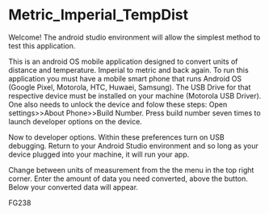 # Metric_Imperial_TempDist
Welcome!
The android studio environment will allow the simplest method to test this application. 

This is an android OS mobile application designed to convert units of distance and temperature. Imperial to metric and back again.
To run this application you must have a mobile smart phone that runs Android OS (Google Pixel, Motorola, HTC, Huwaei, Samsung). 
The USB Drive for that respective device must be installed on your machine (Motorola USB Driver). One also needs to unlock the device
and folow these steps: Open settings>>About Phone>>Build Number. Press build number seven times to launch developer options on the device. 

Now to developer options. Within these preferences turn on USB debugging. Return to your Android Studio environment and so long as your device 
plugged into your machine, it will run your app.

Change between units of measurement from the the menu in the top right corner. 
Enter the amount of data you need converted, above the button. Below your converted data will appear. 

FG238
